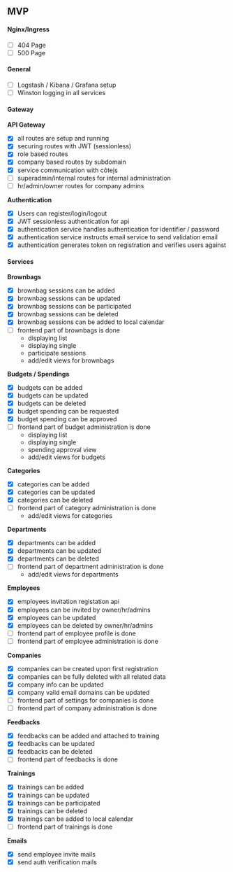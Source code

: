 ## MVP

#### Nginx/Ingress

- [ ] 404 Page
- [ ] 500 Page

#### General

- [ ] Logstash / Kibana / Grafana setup
- [ ] Winston logging in all services

#### Gateway

**API Gateway**

- [x] all routes are setup and running
- [x] securing routes with JWT (sessionless)
- [x] role based routes
- [x] company based routes by subdomain
- [x] service communication with côtejs
- [ ] superadmin/internal routes for internal administration
- [ ] hr/admin/owner routes for company admins

**Authentication**

- [x] Users can register/login/logout
- [x] JWT sessionless authentication for api
- [x] authentication service handles authentication for identifier / password
- [x] authentication service instructs email service to send validation email
- [x] authentication generates token on registration and verifies users against

#### Services

**Brownbags**

- [x] brownbag sessions can be added
- [x] brownbag sessions can be updated
- [x] brownbag sessions can be participated
- [x] brownbag sessions can be deleted
- [x] brownbag sessions can be added to local calendar
- [ ] frontend part of brownbags is done
  - displaying list
  - displaying single
  - participate sessions
  - add/edit views for brownbags


**Budgets / Spendings**

- [x] budgets can be added
- [x] budgets can be updated
- [x] budgets can be deleted
- [x] budget spending can be requested
- [x] budget spending can be approved
- [ ] frontend part of budget administration is done
  - displaying list
  - displaying single
  - spending approval view
  - add/edit views for budgets

**Categories**

- [x] categories can be added
- [x] categories can be updated
- [x] categories can be deleted
- [ ] frontend part of category administration is done
  - add/edit views for categories

**Departments**

- [x] departments can be added
- [x] departments can be updated
- [x] departments can be deleted
- [ ] frontend part of department administration is done
  - add/edit views for departments

**Employees**

- [x] employees invitation registation api
- [x] employees can be invited by owner/hr/admins
- [x] employees can be updated
- [x] employees can be deleted by owner/hr/admins
- [ ] frontend part of employee profile is done
- [ ] frontend part of employee administration is done

**Companies**

- [x] companies can be created upon first registration
- [x] companies can be fully deleted with all related data
- [x] company info can be updated
- [x] company valid email domains can be updated
- [ ] frontend part of settings for companies is done
- [ ] frontend part of company administration is done

**Feedbacks**

- [x] feedbacks can be added and attached to training
- [x] feedbacks can be updated
- [x] feedbacks can be deleted
- [ ] frontend part of feedbacks is done

**Trainings**

- [x] trainings can be added
- [x] trainings can be updated
- [x] trainings can be participated
- [x] trainings can be deleted
- [x] trainings can be added to local calendar
- [ ] frontend part of trainings is done

**Emails**

- [x] send employee invite mails
- [x] send auth verification mails
